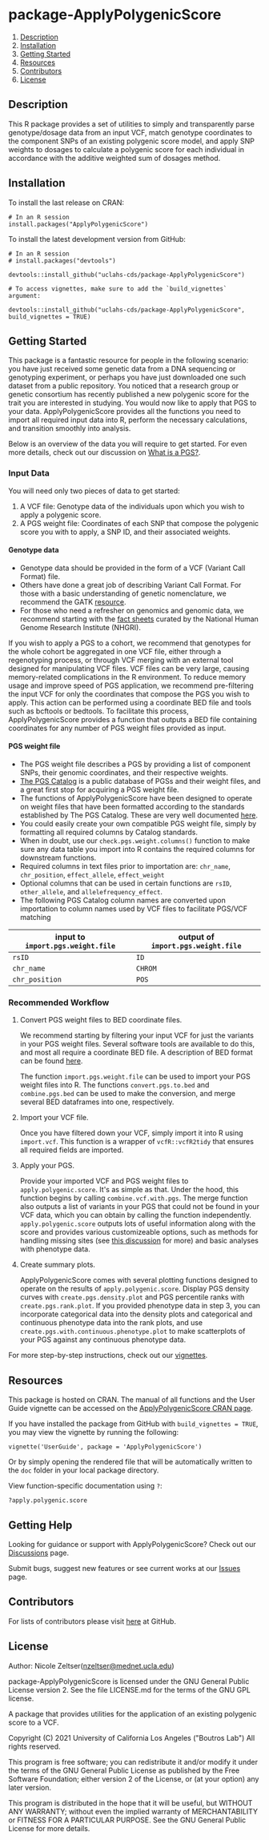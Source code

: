 # package-ApplyPolygenicScore

1. [Description](#description)
2. [Installation](#installation)
3. [Getting Started](#getting-started)
4. [Resources](#resources)
5. [Contributors](#contributors)
6. [License](#license)


## Description
This R package provides a set of utilities to simply and transparently parse genotype/dosage data from an input VCF, match genotype coordinates to the component SNPs of an existing polygenic score model, and apply SNP weights to dosages to calculate a polygenic score for each individual in accordance with the additive weighted sum of dosages method.

## Installation

To install the last release on CRAN:

```
# In an R session
install.packages("ApplyPolygenicScore")
```

To install the latest development version from GitHub:

```
# In an R session
# install.packages("devtools")

devtools::install_github("uclahs-cds/package-ApplyPolygenicScore")

# To access vignettes, make sure to add the `build_vignettes` argument:

devtools::install_github("uclahs-cds/package-ApplyPolygenicScore", build_vignettes = TRUE)

```

## Getting Started
This package is a fantastic resource for people in the following scenario: you have just received some genetic data from a DNA sequencing or genotyping experiment, or perhaps you have just downloaded one such dataset from a public repository. You noticed that a research group or genetic consortium has recently published a new polygenic score for the trait you are interested in studying. You would now like to apply that PGS to your data. ApplyPolygenicScore provides all the functions you need to import all required input data into R, perform the necessary calculations, and transition smoothly into analysis.

Below is an overview of the data you will require to get started. For even more details, check out our discussion on [What is a PGS?](https://github.com/uclahs-cds/package-ApplyPolygenicScore/discussions/2).

### Input Data
You will need only two pieces of data to get started: 
1. A VCF file: Genotype data of the individuals upon which you wish to apply a polygenic score.
2. A PGS weight file: Coordinates of each SNP that compose the polygenic score you with to apply, a SNP ID, and their associated weights.

#### Genotype data
- Genotype data should be provided in the form of a VCF (Variant Call Format) file.
- Others have done a great job of describing Variant Call Format. For those with a basic understanding of genetic nomenclature, we recommend the GATK [resource](https://gatk.broadinstitute.org/hc/en-us/articles/360035531692-VCF-Variant-Call-Format).
- For those who need a refresher on genomics and genomic data, we recommend starting with the [fact sheets](https://www.genome.gov/about-genomics/fact-sheets) curated by the National Human Genome Research Institute (NHGRI).

If you wish to apply a PGS to a cohort, we recommend that genotypes for the whole cohort be aggregated in one VCF file, either through a regenotyping process, or through VCF merging with an external tool designed for manipulating VCF files. VCF files can be very large, causing memory-related complications in the R environment. To reduce memory usage and improve speed of PGS application, we recommend pre-filtering the input VCF for only the coordinates that compose the PGS you wish to apply. This action can be performed using a coordinate BED file and tools such as bcftools or bedtools. To facilitate this process, ApplyPolygenicScore provides a function that outputs a BED file containing coordinates for any number of PGS weight files provided as input.

#### PGS weight file
- The PGS weight file describes a PGS by providing a list of component SNPs, their genomic coordinates, and their respective weights.
- [The PGS Catalog](https://www.pgscatalog.org/) is a public database of PGSs and their weight files, and a great first stop for acquiring a PGS weight file.
- The functions of ApplyPolygenicScore have been designed to operate on weight files that have been formatted according to the standards established by The PGS Catalog. These are very well documented [here](https://www.pgscatalog.org/downloads/#:~:text=the%20different%20samples.-,PGS%20Scoring%20Files,-Formatted%20Files).
- You could easily create your own compatible PGS weight file, simply by formatting all required columns by Catalog standards.
- When in doubt, use our `check.pgs.weight.columns()` function to make sure any data table you import into R contains the required columns for downstream functions.
- Required columns in text files prior to importation are: `chr_name`, `chr_position`, `effect_allele`, `effect_weight`
- Optional columns that can be used in certain functions are `rsID`, `other_allele`, and `allelefrequency_effect`.
- The following PGS Catalog column names are converted upon importation to column names used by VCF files to facilitate PGS/VCF matching

|input to `import.pgs.weight.file`| output of `import.pgs.weight.file`|
|---------------------------------|-----------------------------------|
|`rsID`| `ID`|
|`chr_name`|`CHROM`|
|`chr_position`|`POS`|

### Recommended Workflow


1. Convert PGS weight files to BED coordinate files.

    We recommend starting by filtering your input VCF for just the variants in your PGS weight files. Several software tools are available to do this, and most all require a coordinate BED file. A description of BED format can be found [here](https://bedtools.readthedocs.io/en/latest/content/general-usage.html).

    The function `import.pgs.weight.file` can be used to import your PGS weight files into R.
    The functions `convert.pgs.to.bed` and `combine.pgs.bed` can be used to make the conversion, and merge several BED dataframes into one, respectively.

2. Import your VCF file.

    Once you have filtered down your VCF, simply import it into R using `import.vcf`. This function is a wrapper of `vcfR::vcfR2tidy` that ensures all required fields are imported.


3. Apply your PGS.

    Provide your imported VCF and PGS weight files to `apply.polygenic.score`. It's as simple as that.
    Under the hood, this function begins by calling `combine.vcf.with.pgs`. The merge function also outputs a list of variants in your PGS that could not be found in your VCF data, which you can obtain by calling the function independently.
    `apply.polygenic.score` outputs lots of useful information along with the score and provides various customizeable options, such as methods for handling missing sites (see [this discussion](https://github.com/uclahs-cds/package-ApplyPolygenicScore/discussions/17) for more) and basic analyses with phenotype data.

4. Create summary plots.

    ApplyPolygenicScore comes with several plotting functions designed to operate on the results of `apply.polygenic.score`. Display PGS density curves with `create.pgs.density.plot` and PGS percentile ranks with `create.pgs.rank.plot`. If you provided phenotype data in step 3, you can incorporate categorical data into the density plots and categorical and continuous phenotype data into the rank plots, and use `create.pgs.with.continuous.phenotype.plot` to make scatterplots of your PGS against any continuous phenotype data.

For more step-by-step instructions, check out our [vignettes](https://CRAN.R-project.org/package=ApplyPolygenicScore).

## Resources
This package is hosted on CRAN. The manual of all functions and the User Guide vignette can be accessed on the [ApplyPolygenicScore CRAN page](https://CRAN.R-project.org/package=ApplyPolygenicScore).

If you have installed the package from GitHub with `build_vignettes = TRUE`, you may view the vignette by running the following:

```
vignette('UserGuide', package = 'ApplyPolygenicScore')
```
Or by simply opening the rendered file that will be automatically written to the `doc` folder in your local package directory.

View function-specific documentation using `?`:

```
?apply.polygenic.score
```


## Getting Help
Looking for guidance or support with ApplyPolygenicScore? Check out our [Discussions](https://github.com/uclahs-cds/package-ApplyPolygenicScore/discussions) page.

Submit bugs, suggest new features or see current works at our [Issues](https://github.com/uclahs-cds/package-ApplyPolygenicScore/issues) page.

## Contributors
For lists of contributors please visit [here](https://github.com/uclahs-cds/package-ApplyPolygenicScore/graphs/contributors) at GitHub.

## License

Author: Nicole Zeltser(nzeltser@mednet.ucla.edu)

package-ApplyPolygenicScore is licensed under the GNU General Public License version 2. See the file LICENSE.md for the terms of the GNU GPL license.

A package that provides utilities for the application of an existing polygenic score to a VCF.

Copyright (C) 2021 University of California Los Angeles ("Boutros Lab") All rights reserved.

This program is free software; you can redistribute it and/or modify it under the terms of the GNU General Public License as published by the Free Software Foundation; either version 2 of the License, or (at your option) any later version.

This program is distributed in the hope that it will be useful, but WITHOUT ANY WARRANTY; without even the implied warranty of MERCHANTABILITY or FITNESS FOR A PARTICULAR PURPOSE. See the GNU General Public License for more details.
